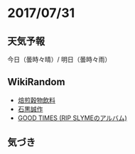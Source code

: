 # 2017/07/31

## 天気予報

今日（曇時々晴）/ 明日（曇時々雨）

## WikiRandom

* [焙煎穀物飲料](https://ja.wikipedia.org/wiki/%E7%84%99%E7%85%8E%E7%A9%80%E7%89%A9%E9%A3%B2%E6%96%99)
* [石黒誠作](https://ja.wikipedia.org/wiki/%E7%9F%B3%E9%BB%92%E8%AA%A0%E4%BD%9C)
* [GOOD TIMES (RIP SLYMEのアルバム)](https://ja.wikipedia.org/wiki/GOOD_TIMES_%28RIP_SLYME%E3%81%AE%E3%82%A2%E3%83%AB%E3%83%90%E3%83%A0%29)

## 気づき

